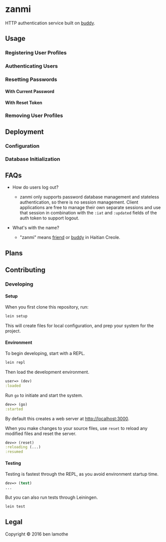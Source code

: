 # zanmi

HTTP authentication service built on [buddy](https://github.com/funcool/buddy).

## Usage

### Registering User Profiles

### Authenticating Users

### Resetting Passwords

#### With Current Password

#### With Reset Token

### Removing User Profiles

## Deployment

### Configuration

### Database Initialization

## FAQs
* How do users log out?
  - zanmi only supports password database management and stateless
    authentication, so there is no session management. Client applications are
    free to manage their own separate sessions and use that session in
    combination with the `:iat` and `:updated` fields of the auth token to
    support logout.

* What's with the name?
  - "zanmi" means [friend](https://github.com/cemerick/friend)
    or [buddy](https://github.com/funcool/buddy) in Haitian Creole.

## Plans

## Contributing

### Developing

#### Setup

When you first clone this repository, run:

```sh
lein setup
```

This will create files for local configuration, and prep your system
for the project.

#### Environment

To begin developing, start with a REPL.

```sh
lein repl
```

Then load the development environment.

```clojure
user=> (dev)
:loaded
```

Run `go` to initiate and start the system.

```clojure
dev=> (go)
:started
```

By default this creates a web server at <http://localhost:3000>.

When you make changes to your source files, use `reset` to reload any
modified files and reset the server.

```clojure
dev=> (reset)
:reloading (...)
:resumed
```

#### Testing

Testing is fastest through the REPL, as you avoid environment startup
time.

```clojure
dev=> (test)
...
```

But you can also run tests through Leiningen.

```sh
lein test
```

## Legal

Copyright © 2016 ben lamothe
